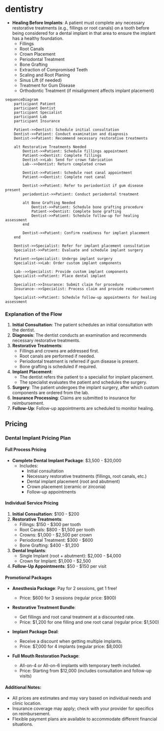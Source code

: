 # dentistry

- **Healing Before Implants**: A patient must complete any necessary restorative treatments (e.g., fillings or root canals) on a tooth before being considered for a dental implant in that area to ensure the implant has a healthy foundation.
  - Fillings
  - Root Canals
  - Crown Placement
  - Periodontal Treatment
  - Bone Grafting
  - Extraction of Compromised Teeth
  - Scaling and Root Planing
  - Sinus Lift (if needed)
  - Treatment for Gum Disease
  - Orthodontic Treatment (if misalignment affects implant placement)

```mermaid
sequenceDiagram
    participant Patient
    participant Dentist
    participant Specialist
    participant Lab
    participant Insurance

    Patient->>Dentist: Schedule initial consultation
    Dentist->>Patient: Conduct examination and diagnosis
    Dentist->>Patient: Recommend necessary restorative treatments
    
    alt Restorative Treatments Needed
        Dentist->>Patient: Schedule fillings appointment
        Patient->>Dentist: Complete fillings
        Dentist->>Lab: Send for crown fabrication
        Lab-->>Dentist: Return completed crown
        
        Dentist->>Patient: Schedule root canal appointment
        Patient->>Dentist: Complete root canal
        
        Dentist->>Patient: Refer to periodontist if gum disease present
        periodontist->>Patient: Conduct periodontal treatment
        
        alt Bone Grafting Needed
            Dentist->>Patient: Schedule bone grafting procedure
            Patient->>Dentist: Complete bone grafting
            Dentist->>Patient: Schedule follow-up for healing assessment
        end
        
        Dentist->>Patient: Confirm readiness for implant placement
    end

    Dentist->>Specialist: Refer for implant placement consultation
    Specialist->>Patient: Evaluate and schedule implant surgery
    
    Patient->>Specialist: Undergo implant surgery
    Specialist->>Lab: Order custom implant components
    
    Lab-->>Specialist: Provide custom implant components
    Specialist->>Patient: Place dental implant
    
    Specialist->>Insurance: Submit claim for procedure
    Insurance-->>Specialist: Process claim and provide reimbursement
    
    Specialist->>Patient: Schedule follow-up appointments for healing assessment

```

### Explanation of the Flow

1. **Initial Consultation**: The patient schedules an initial consultation with the dentist.
2. **Diagnosis**: The dentist conducts an examination and recommends necessary restorative treatments.
3. **Restorative Treatments**:
   - Fillings and crowns are addressed first.
   - Root canals are performed if needed.
   - Periodontal treatment is referred if gum disease is present.
   - Bone grafting is scheduled if required.
4. **Implant Placement**:
   - The dentist refers the patient to a specialist for implant placement.
   - The specialist evaluates the patient and schedules the surgery.
5. **Surgery**: The patient undergoes the implant surgery, after which custom components are ordered from the lab.
6. **Insurance Processing**: Claims are submitted to insurance for reimbursement.
7. **Follow-Up**: Follow-up appointments are scheduled to monitor healing.

## Pricing

### Dental Implant Pricing Plan

#### Full Process Pricing
- **Complete Dental Implant Package**: $3,500 - $20,000
  - Includes:
    - Initial consultation
    - Necessary restorative treatments (fillings, root canals, etc.)
    - Dental implant placement (root and abutment)
    - Crown placement (ceramic or zirconia)
    - Follow-up appointments

#### Individual Service Pricing
1. **Initial Consultation**: $100 - $200
2. **Restorative Treatments**:
   - Fillings: $150 - $300 per tooth
   - Root Canals: $800 - $1,500 per tooth
   - Crowns: $1,000 - $2,500 per crown
   - Periodontal Treatment: $300 - $600
   - Bone Grafting: $400 - $1,200
3. **Dental Implants**:
   - Single Implant (root + abutment): $2,000 - $4,000
   - Crown for Implant: $1,000 - $2,500
4. **Follow-Up Appointments**: $50 - $150 per visit

#### Promotional Packages
- **Anesthesia Package**: Pay for 2 sessions, get 1 free!
  - Price: $600 for 3 sessions (regular price: $900)
  
- **Restorative Treatment Bundle**: 
  - Get fillings and root canal treatment at a discounted rate.
  - Price: $1,200 for one filling and one root canal (regular price: $1,500)

- **Implant Package Deal**:
  - Receive a discount when getting multiple implants.
  - Price: $7,000 for 4 implants (regular price: $8,000)

- **Full Mouth Restoration Package**:
  - All-on-4 or All-on-6 implants with temporary teeth included.
  - Price: Starting from $12,000 (includes consultation and follow-up visits)

#### Additional Notes:
- All prices are estimates and may vary based on individual needs and clinic location.
- Insurance coverage may apply; check with your provider for specifics on reimbursement.
- Flexible payment plans are available to accommodate different financial situations.